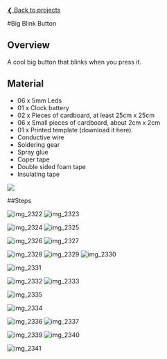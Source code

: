 [❮ Back to projects](#!wearables-and-craft/index.md)

#Big Blink Button

## Overview
A cool big button that blinks when you press it.
[](https://www.youtube.com/watch?v=nvzb3lB6Unw)

## Material
* 06 x 5mm Leds
* 01 x Clock battery
* 02 x Pieces of cardboard, at least 25cm x 25cm 
* 06 x Small pieces of cardboard, about 2cm x 2cm
* 01 x Printed template (download it here)
* Conductive wire
* Soldering gear
* Spray glue
* Coper tape
* Double sided foam tape
* Insulating tape

![](https://cloud.githubusercontent.com/assets/122277/4900022/313e71c6-6422-11e4-9f98-8ac7eccab1f4.JPG)

##Steps

![img_2322](https://cloud.githubusercontent.com/assets/122277/4900021/313e356c-6422-11e4-9dc3-8c3b19455e8c.JPG)
![img_2323](https://cloud.githubusercontent.com/assets/122277/4900020/31399f7a-6422-11e4-8690-563e353f0ae6.JPG)

![img_2324](https://cloud.githubusercontent.com/assets/122277/4900030/41a527d0-6422-11e4-8eb7-293cc9c1d910.JPG)
![img_2325](https://cloud.githubusercontent.com/assets/122277/4900031/41c0e588-6422-11e4-8e98-c14fe1179187.JPG)

![img_2326](https://cloud.githubusercontent.com/assets/122277/4900033/41d078fe-6422-11e4-803e-18009a69e503.JPG)
![img_2327](https://cloud.githubusercontent.com/assets/122277/4900034/41d0d830-6422-11e4-8ba0-9bc0748e1e71.JPG)

![img_2328](https://cloud.githubusercontent.com/assets/122277/4900032/41d05a4a-6422-11e4-9b97-7db7edf1c5e8.JPG)
![img_2329](https://cloud.githubusercontent.com/assets/122277/4900036/41d9b996-6422-11e4-9a36-05df6338b869.JPG)
![img_2330](https://cloud.githubusercontent.com/assets/122277/4900035/41d8bd20-6422-11e4-84b3-a12b37d240f4.JPG)

![img_2331](https://cloud.githubusercontent.com/assets/122277/4900037/41df8cae-6422-11e4-880a-d90fc2d84c46.JPG)

![img_2332](https://cloud.githubusercontent.com/assets/122277/4900039/41e80e06-6422-11e4-965c-cd735b427a4f.JPG)
![img_2333](https://cloud.githubusercontent.com/assets/122277/4900040/41ebe756-6422-11e4-90d8-7eb7625b73de.JPG)

![img_2335](https://cloud.githubusercontent.com/assets/122277/4900042/41f256d6-6422-11e4-9f81-f3ffd20654f6.JPG)

![img_2334](https://cloud.githubusercontent.com/assets/122277/4900038/41e56a8e-6422-11e4-98b8-0e6849e8e0e0.JPG)

![img_2336](https://cloud.githubusercontent.com/assets/122277/4900041/41f19782-6422-11e4-8b06-0059b1cda5d2.JPG)
![img_2337](https://cloud.githubusercontent.com/assets/122277/4900049/421ba662-6422-11e4-9b30-94ba71300471.JPG)

![img_2339](https://cloud.githubusercontent.com/assets/122277/4900043/41fc6a5e-6422-11e4-8344-5eb058b170ef.JPG)
![img_2340](https://cloud.githubusercontent.com/assets/122277/4900044/42059598-6422-11e4-8203-7bcaf349c0d9.JPG)

![img_2341](https://cloud.githubusercontent.com/assets/122277/4900045/420bd9c6-6422-11e4-8d80-02d76cee8048.JPG)
